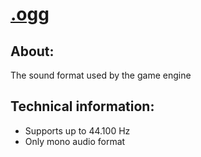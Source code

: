 # [.ogg](https://en.wikipedia.org/wiki/Ogg)

## About:

The sound format used by the game engine

## Technical information:

- Supports up to 44.100 Hz
- Only mono audio format